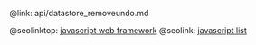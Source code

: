 @link: api/datastore_removeundo.md

@seolinktop: [javascript web framework](https://webix.com)
@seolink: [javascript list](https://webix.com/widget/list/)